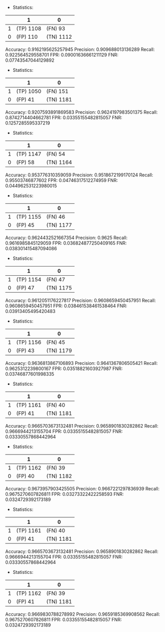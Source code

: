 * Statistics: 

|          |    1     |    0     |
|----------|----------|----------|
|    1     |(TP) 1108 | (FN) 93  |
|    0     | (FP) 110 |(TN) 1112 |
Accuracy: 0.9162195625257945
Precision: 0.909688013136289
Recall: 0.922564529558701
FPR: 0.09001636661211129
FNR: 0.07743547044129892
* Statistics: 

|          |    1     |    0     |
|----------|----------|----------|
|    1     |(TP) 1050 | (FN) 151 |
|    0     | (FP) 41  |(TN) 1181 |
Accuracy: 0.9207593891869583
Precision: 0.9624197983501375
Recall: 0.8742714404662781
FPR: 0.03355155482815057
FNR: 0.1257285595337219
* Statistics: 

|          |    1     |    0     |
|----------|----------|----------|
|    1     |(TP) 1147 | (FN) 54  |
|    0     | (FP) 58  |(TN) 1164 |
Accuracy: 0.953776310359059
Precision: 0.9518672199170124
Recall: 0.95503746877602
FPR: 0.04746317512274959
FNR: 0.044962531223980015
* Statistics: 

|          |    1     |    0     |
|----------|----------|----------|
|    1     |(TP) 1155 | (FN) 46  |
|    0     | (FP) 45  |(TN) 1177 |
Accuracy: 0.9624432521667354
Precision: 0.9625
Recall: 0.9616985845129059
FPR: 0.036824877250409165
FNR: 0.038301415487094086
* Statistics: 

|          |    1     |    0     |
|----------|----------|----------|
|    1     |(TP) 1154 | (FN) 47  |
|    0     | (FP) 47  |(TN) 1175 |
Accuracy: 0.9612051176227817
Precision: 0.9608659450457951
Recall: 0.9608659450457951
FPR: 0.038461538461538464
FNR: 0.03913405495420483
* Statistics: 

|          |    1     |    0     |
|----------|----------|----------|
|    1     |(TP) 1156 | (FN) 45  |
|    0     | (FP) 43  |(TN) 1179 |
Accuracy: 0.9636813867106893
Precision: 0.9641367806505421
Recall: 0.9625312239800167
FPR: 0.03518821603927987
FNR: 0.03746877601998335
* Statistics: 

|          |    1     |    0     |
|----------|----------|----------|
|    1     |(TP) 1161 | (FN) 40  |
|    0     | (FP) 41  |(TN) 1181 |
Accuracy: 0.9665703673132481
Precision: 0.9658901830282862
Recall: 0.9666944213155704
FPR: 0.03355155482815057
FNR: 0.03330557868442964
* Statistics: 

|          |    1     |    0     |
|----------|----------|----------|
|    1     |(TP) 1162 | (FN) 39  |
|    0     | (FP) 40  |(TN) 1182 |
Accuracy: 0.9673957903425505
Precision: 0.9667221297836939
Recall: 0.9675270607826811
FPR: 0.03273322422258593
FNR: 0.0324729392173189
* Statistics: 

|          |    1     |    0     |
|----------|----------|----------|
|    1     |(TP) 1161 | (FN) 40  |
|    0     | (FP) 41  |(TN) 1181 |
Accuracy: 0.9665703673132481
Precision: 0.9658901830282862
Recall: 0.9666944213155704
FPR: 0.03355155482815057
FNR: 0.03330557868442964
* Statistics: 

|          |    1     |    0     |
|----------|----------|----------|
|    1     |(TP) 1162 | (FN) 39  |
|    0     | (FP) 41  |(TN) 1181 |
Accuracy: 0.9669830788278992
Precision: 0.9659185369908562
Recall: 0.9675270607826811
FPR: 0.03355155482815057
FNR: 0.0324729392173189